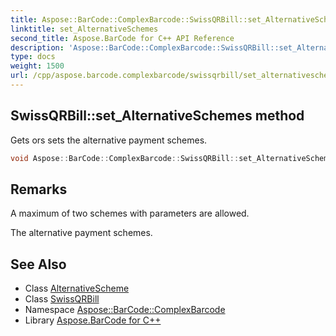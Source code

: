 ```yaml
---
title: Aspose::BarCode::ComplexBarcode::SwissQRBill::set_AlternativeSchemes method
linktitle: set_AlternativeSchemes
second_title: Aspose.BarCode for C++ API Reference
description: 'Aspose::BarCode::ComplexBarcode::SwissQRBill::set_AlternativeSchemes method. Gets ors sets the alternative payment schemes in C++.'
type: docs
weight: 1500
url: /cpp/aspose.barcode.complexbarcode/swissqrbill/set_alternativeschemes/
---
```

## SwissQRBill::set_AlternativeSchemes method


Gets ors sets the alternative payment schemes.

```cpp
void Aspose::BarCode::ComplexBarcode::SwissQRBill::set_AlternativeSchemes(System::SharedPtr<System::Collections::Generic::List<System::SharedPtr<AlternativeScheme>>> value)
```

## Remarks


A maximum of two schemes with parameters are allowed. 

The alternative payment schemes.
## See Also

* Class [AlternativeScheme](../../alternativescheme/)
* Class [SwissQRBill](../)
* Namespace [Aspose::BarCode::ComplexBarcode](../../)
* Library [Aspose.BarCode for C++](../../../)

